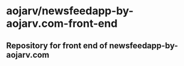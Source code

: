 # aojarv/newsfeedapp-by-aojarv.com-front-end

## Repository for front end of newsfeedapp-by-aojarv.com
